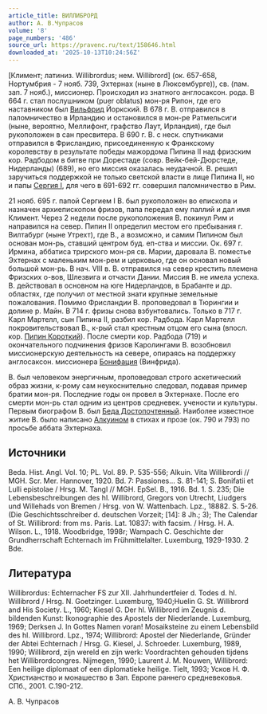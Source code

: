 ```yaml
---
article_title: ВИЛЛИБРОРД
author: А. В.Чупрасов
volume: '8'
page_numbers: '486'
source_url: https://pravenc.ru/text/158646.html
downloaded_at: '2025-10-13T10:24:56Z'
---
```


[Климент; латиниз. Willibrordus; нем. Willibrord] (ок. 657-658, Нортумбрия - 7 нояб. 739, Эхтернах (ныне в Люксембурге)), св. (пам. зап. 7 нояб.), миссионер. Происходил из знатного англосаксон. рода. В 664 г. стал послушником (puer oblatus) мон-ря Рипон, где его наставником был [Вильфрид](https://pravenc.ru/text/Вильфрид.html) Йоркский. В 678 г. В. отправился в паломничество в Ирландию и остановился в мон-ре Ратмельсиги (ныне, вероятно, Меллифонт, графство Лаут, Ирландия), где был рукоположен в сан пресвитера. В 690 г. В. с неск. спутниками отправился в Фрисландию, присоединенную к Франкскому королевству в результате победы мажордома Пипина II над фризским кор. Радбодом в битве при Дорестаде (совр. Вейк-бей-Дюрстеде, Нидерланды) (689), но его миссия оказалась неудачной. В. решил заручиться поддержкой не только светской власти в лице Пипина II, но и папы [Сергия I](<https://pravenc.ru/text/Сергия I.html>), для чего в 691-692 гг. совершил паломничество в Рим.

21 нояб. 695 г. папой Сергием I В. был рукоположен во епископа и назначен архиепископом фризов, папа передал ему паллий и дал имя Климент. Через 2 недели после рукоположения В. покинул Рим и направился на север. Пипин II определил местом его пребывания г. Вилтабург (ныне Утрехт), где В., а возможно, и самим Пипином был основан мон-рь, ставший центром буд. еп-ства и миссии. Ок. 697 г. Ирмина, аббатиса трирского мон-ря св. Марии, даровала В. поместье Эхтернах с маленьким мон-рем и церковью, где он основал новый большой мон-рь. В нач. VIII в. В. отправился на север крестить племена Фризских о-вов, Шлезвига и отчасти Дании. Миссия В. не имела успеха. В. действовал в основном на юге Нидерландов, в Брабанте и др. областях, где получил от местной знати крупные земельные пожалования. Помимо Фрисландии В. проповедовал в Тюрингии и долине р. Майн. В 714 г. фризы снова взбунтовались. Только в 717 г. Карл Мартелл, сын Пипина II, разбил кор. Радбода. Карл Мартелл покровительствовал В., к-рый стал крестным отцом его сына (впосл. кор. [Пипин Короткий](<https://pravenc.ru/text/Пипин Короткий.html>)). После смерти кор. Радбода (719) и окончательного подчинения фризов Каролингами В. возобновил миссионерскую деятельность на севере, опираясь на поддержку англосаксон. миссионера [Бонифация](https://pravenc.ru/text/Бонифаций.html) (Винфрида).

В. был человеком энергичным, проповедовал строго аскетический образ жизни, к-рому сам неукоснительно следовал, подавая пример братии мон-ря. Последние годы он провел в Эхтернахе. После его смерти мон-рь стал одним из центров средневек. учености и культуры. Первым биографом В. был [Беда Достопочтенный](<https://pravenc.ru/text/Беда Достопочтенный.html>). Наиболее известное житие В. было написано [Алкуином](https://pravenc.ru/text/Алкуин.html) в стихах и прозе (ок. 790 и 793) по просьбе аббата Эхтернаха.

## Источники

Beda. Hist. Angl. Vol. 10; PL. Vol. 89. P. 535-556; Alkuin. Vita Willibrordi // MGH. Scr. Mer. Hannover, 1920. Bd. 7: Passiones... S. 81-141; S. Bonifatii et Lulli epistolae / Hrsg. M. Tangl // MGH. EpSel. B., 1916. Bd. 1. S. 235; Die Lebensbeschreibungen des hl. Willibrord, Gregors von Utrecht, Liudgers und Willehads von Bremen / Hrsg. von W. Wattenbach. Lpz., 18882. S. 5-26. (Die Geschichtsschreiber d. deutschen Vorzeit; [14]: 8 Jh.; 3); The Calendar of St. Willibrord: from ms. Paris. Lat. 10837: with facsim. / Hrsg. H. A. Wilson. L., 1918. Woodbridge, 1998r; Wampach C. Geschichte der Grundherrschaft Echternach im Frühmittelalter. Luxemburg, 1929-1930. 2 Bde.

## Литература

Willibrordus: Echternacher FS zur XII. Jahrhundertfeier d. Todes d. hl. Willibrord / Hrsg. N. Goetzinger. Luxemburg, 1940;Huelin G. St. Willibrord and His Society. L., 1960; Kiesel G. Der hl. Willibrord im Zeugnis d. bildenden Kunst: Ikonographie des Apostels der Niederlande. Luxemburg, 1969; Derksen J. In Gottes Namen voran! Mosaiksteine zu einem Lebensbild des hl. Willibrord. Lpz., 1974; Willibrord: Apostel der Niederlande, Gründer der Abtei Echternach / Hrsg. G. Kiesel, J. Schroeder. Luxemburg, 1989, 1990; Willibrord, zijn wereld en zijn werk: Voordrachten gehouden tijdens het Willibrordcongres. Nijmegen, 1990; Laurent J. M. Nouwen, Willibrord: Een heilige diplomaat of een diplomatieke heilige. Tielt, 1993; Усков Н. Ф. Христианство и монашество в Зап. Европе раннего средневековья. СПб., 2001. C.190-212.

А. В.  Чупрасов
